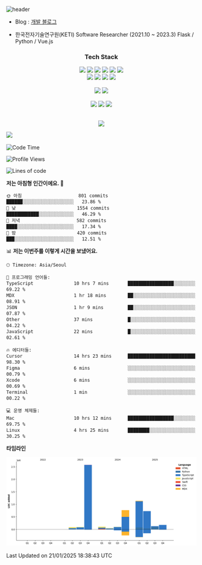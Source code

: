 ![header](https://capsule-render.vercel.app/api?type=soft&color=auto&height=150&section=header&text=HANGYU&fontSize=70&animation=twinkling)


- Blog : [개발 블로그](https://ruehan.org)
 
- 한국전자기술연구원(KETI) Software Researcher (2021.10 ~ 2023.3) Flask / Python / Vue.js

<h3 align="center"> Tech Stack </h3>
<p align="center">
  <img src="https://img.shields.io/badge/HTML-E34F26?style=flat-square&logo=HTML5&logoColor=white"/></a>
<img src="https://img.shields.io/badge/CSS-1572B6?style=flat-square&logo=CSS3&logoColor=white"/></a>
<img src="https://img.shields.io/badge/JavaScript-F7DF1E?style=flat-square&logo=JavaScript&logoColor=white"/></a>
<img src="https://img.shields.io/badge/Java-007396?style=flat-square&logo=Java&logoColor=white"/></a>
<img src="https://img.shields.io/badge/React-61DAFB?style=flat-square&logo=React&logoColor=white"/></a>
<img src="https://img.shields.io/badge/Next-000000?style=flat-square&logo=Next.js&logoColor=white"/></a>
<br>
<img src="https://img.shields.io/badge/Remix-000000?style=flat-square&logo=Remix&logoColor=white"/></a>
<img src="https://img.shields.io/badge/Python-3776AB?style=flat-square&logo=Python&logoColor=white"/></a>
<img src="https://img.shields.io/badge/Flask-000000?style=flat-square&logo=Flask&logoColor=white"/></a>
<img src="https://img.shields.io/badge/MySQL-4479A1?style=flat-square&logo=MySQL&logoColor=white"/></a>

<br>
<br>
<img src="https://img.shields.io/badge/Android Studio-3DDC84?style=flat-square&logo=Android Studio&logoColor=white"/></a>
<img src="https://img.shields.io/badge/Visual Studio Code-007ACC?style=flat-square&logo=Visual Studio Code&logoColor=white"/></a>
<br>
<br>
<img src="https://img.shields.io/badge/macOS-000000?style=flat-square&logo=macOS&logoColor=white"/></a>
<img src="https://img.shields.io/badge/Windows-0078D6?style=flat-square&logo=Windows&logoColor=white"/></a>
<img src="https://img.shields.io/badge/Ubuntu-E95420?style=flat-square&logo=Ubuntu&logoColor=white"/></a>
<br>
<br>

</p>

<p align="center">
  <img align="center" src="https://github-readme-stats.vercel.app/api?username=ruehan&theme=cobalt&show_icons=true" />
</p>

![](https://gh-hits.nomadcoders.workers.dev/view?username=ruehan)

 <!--START_SECTION:waka-->
![Code Time](http://img.shields.io/badge/Code%20Time-1%2C725%20hrs%2046%20mins-blue)

![Profile Views](http://img.shields.io/badge/Profile%20Views-9-blue)

![Lines of code](https://img.shields.io/badge/%EC%A0%80%EB%8A%94%20%EC%97%AC%ED%83%9C%EA%B9%8C%EC%A7%80%20-3.8%20million%20%EC%A4%84%EC%9D%98%20%EC%BD%94%EB%93%9C%EB%A5%BC%20%EC%9E%91%EC%84%B1%ED%96%88%EC%96%B4%EC%9A%94.-blue)

**저는 아침형 인간이에요. 🐤** 

```text
🌞 아침                     801 commits         ██████░░░░░░░░░░░░░░░░░░░   23.86 % 
🌆 낮　                     1554 commits        ████████████░░░░░░░░░░░░░   46.29 % 
🌃 저녁                     582 commits         ████░░░░░░░░░░░░░░░░░░░░░   17.34 % 
🌙 밤　                     420 commits         ███░░░░░░░░░░░░░░░░░░░░░░   12.51 % 
```


📊 **저는 이번주를 이렇게 시간을 보냈어요.** 

```text
🕑︎ Timezone: Asia/Seoul

💬 프로그래밍 언어들: 
TypeScript               10 hrs 7 mins       █████████████████░░░░░░░░   69.22 % 
MDX                      1 hr 18 mins        ██░░░░░░░░░░░░░░░░░░░░░░░   08.91 % 
JSON                     1 hr 9 mins         ██░░░░░░░░░░░░░░░░░░░░░░░   07.87 % 
Other                    37 mins             █░░░░░░░░░░░░░░░░░░░░░░░░   04.22 % 
JavaScript               22 mins             █░░░░░░░░░░░░░░░░░░░░░░░░   02.61 % 

🔥 에디터들: 
Cursor                   14 hrs 23 mins      █████████████████████████   98.30 % 
Figma                    6 mins              ░░░░░░░░░░░░░░░░░░░░░░░░░   00.79 % 
Xcode                    6 mins              ░░░░░░░░░░░░░░░░░░░░░░░░░   00.69 % 
Terminal                 1 min               ░░░░░░░░░░░░░░░░░░░░░░░░░   00.22 % 

💻 운영 체제들: 
Mac                      10 hrs 12 mins      █████████████████░░░░░░░░   69.75 % 
Linux                    4 hrs 25 mins       ████████░░░░░░░░░░░░░░░░░   30.25 % 
```

**타임라인**

![Lines of Code chart](https://raw.githubusercontent.com/ruehan/ruehan/main/assets/bar_graph.png)


 Last Updated on 21/01/2025 18:38:43 UTC
<!--END_SECTION:waka-->


  



